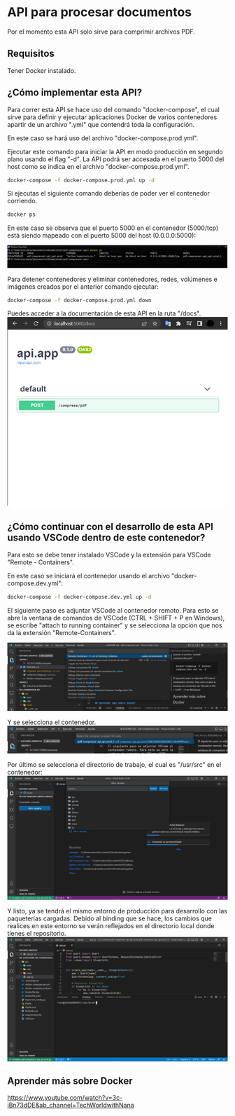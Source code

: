 # API para procesar documentos

Por el momento esta API solo sirve para comprimir archivos PDF.

## Requisitos

Tener Docker instalado.

## ¿Cómo implementar esta API?

Para correr esta API se hace uso del comando "docker-compose", el cual sirve para definir y ejecutar aplicaciones Docker de varios contenedores apartir de un archivo ".yml" que contendrá toda la configuración.

En este caso se hará uso del archivo "docker-compose.prod.yml".

Ejecutar este comando para iniciar la API en modo producción en segundo plano usando el flag "-d". La API podrá ser accesada en el puerto 5000 del host como se indica en el archivo "docker-compose.prod.yml".

```bash
docker-compose -f docker-compose.prod.yml up -d
```

Si ejecutas el siguiente comando deberías de poder ver el contenedor corriendo.

```bash
docker ps
```

En este caso se observa que el puerto 5000 en el contenedor (5000/tcp) está siendo mapeado con el puerto 5000 del host (0.0.0.0:5000):

![docker-ps](./static/docker-ps.png)

Para detener contenedores y eliminar contenedores, redes, volúmenes e imágenes creados por el anterior comando ejecutar:

```bash
docker-compose -f docker-compose.prod.yml down
```

Puedes acceder a la documentación de esta API en la ruta "/docs".
![Docs](./static/docs.png)

## ¿Cómo continuar con el desarrollo de esta API usando VSCode dentro de este contenedor?

Para esto se debe tener instalado VSCode y la extensión para VSCode "Remote - Containers".

En este caso se iniciará el contenedor usando el archivo "docker-compose.dev.yml":

```bash
docker-compose -f docker-compose.dev.yml up -d
```

El siguiente paso es adjuntar VSCode al contenedor remoto. Para esto se abre la ventana de comandos de VSCode (CTRL + SHIFT + P en Windows), se escribe "attach to running container" y se selecciona la opción que nos da la extensión "Remote-Containers".

![Attach to running container](./static/attach-to-running-container.png)

Y se selecciona el contenedor.
![Select container](./static/select-container.png)

Por último se selecciona el directorio de trabajo, el cual es "/usr/src" en el contenedor:
![Select workir](./static/select-workdir.png)

Y listo, ya se tendrá el mismo entorno de producción para desarrollo con las paqueterías cargadas. Debido al binding que se hace, los cambios que realices en este entorno se verán reflejados en el directorio local donde tienes el repositorio.
![Dev env](./static/dev-env.png)

## Aprender más sobre Docker

https://www.youtube.com/watch?v=3c-iBn73dDE&ab_channel=TechWorldwithNana
